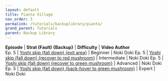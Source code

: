 ```yaml
---
layout: default
title: Pianta Village
nav_order: 3
permalink: /tutorials/backuplibrary/pianta/
grand_parent: Tutorials
parent: Backup Library
---
```

**Episode** | **Strat (Fault) {Backup}** | **Difficulty** | **Video Author**  
Ep. 5 | [Yoshi skip (fall down) {exit area}](https://www.youtube.com/watch?v=OLvShBEg8F8) | Beginner | Noki Doki
Ep. 5 | [Yoshi skip (fall down) {recover to red mushroom}](https://www.youtube.com/watch?v=cQnHKR_-KMQ) | Intermediate | Noki Doki
Ep. 5 | [Yoshi skip (fall down) {recover to green mushroom}](https://www.youtube.com/watch?v=-gYbzydwzWo) | Advanced | Noki Doki
Ep. 5 | [Yoshi skip (fall down) {back-hover to green mushroom}](https://www.youtube.com/watch?v=9p0_roOT-Xk) | Expert | Noki Doki
